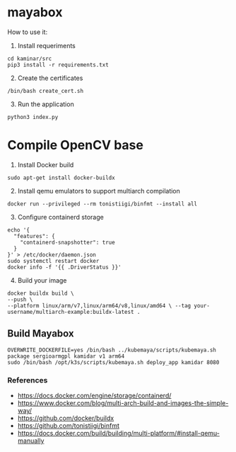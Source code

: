 # mayabox
How to use it:  
1. Install requeriments
```
cd kaminar/src
pip3 install -r requirements.txt
```
2. Create the certificates  
```
/bin/bash create_cert.sh
```
3. Run the application  
```
python3 index.py
```


# Compile OpenCV base
1. Install Docker build
```
sudo apt-get install docker-buildx
```
2. Install qemu emulators to support multiarch compilation
```
docker run --privileged --rm tonistiigi/binfmt --install all
```
3. Configure containerd storage
```
echo '{
  "features": {
    "containerd-snapshotter": true
  }
}' > /etc/docker/daemon.json
sudo systemctl restart docker
docker info -f '{{ .DriverStatus }}'
```

4. Build your image
```
docker buildx build \
--push \
--platform linux/arm/v7,linux/arm64/v8,linux/amd64 \ --tag your-username/multiarch-example:buildx-latest .
```

## Build Mayabox
```
OVERWRITE_DOCKERFILE=yes /bin/bash ../kubemaya/scripts/kubemaya.sh package sergioarmgpl kamidar v1 arm64
sudo /bin/bash /opt/k3s/scripts/kubemaya.sh deploy_app kamidar 8080
```

### References
- https://docs.docker.com/engine/storage/containerd/
- https://www.docker.com/blog/multi-arch-build-and-images-the-simple-way/
- https://github.com/docker/buildx
- https://github.com/tonistiigi/binfmt
- https://docs.docker.com/build/building/multi-platform/#install-qemu-manually